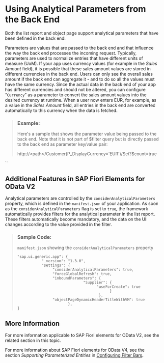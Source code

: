 <!-- loio8e3b6be7128344e9bdcfceb3219f0de7 -->

# Using Analytical Parameters from the Back End

Both the list report and object page support analytical parameters that have been defined in the back end.

Parameters are values that are passed to the back end and that influence the way the back end processes the incoming request. Typically, parameters are used to normalize entries that have different units of measure \(UoM\). If your app uses currency values \(for example in the *Sales Amount* field\), it is possible that these sales amount values are stored in different currencies in the back end. Users can only see the overall sales amount if the back end can aggregate it - and to do so all the values must have the same currency. Since the actual data in the back end of your app has different currencies and should not be altered, you can configure “`Currency`” as a parameter to convert the sales amount values into the desired currency at runtime. When a user now enters EUR, for example, as a value in the *Sales Amount* field, all entries in the back end are converted automatically to this currency when the data is fetched.

> ### Example:  
> Here's a sample that shows the parameter value being passed to the back end. Note that it is not part of $filter query but is directly passed to the back end as parameter key/value pair:
> 
> http://<path\>/Customer\(P\_DisplayCurrency='EUR'\)/Set?$count=true

``



<a name="loio8e3b6be7128344e9bdcfceb3219f0de7__section_xd1_lrz_jsb"/>

## Additional Features in SAP Fiori Elements for OData V2

Analytical parameters are controlled by the `considerAnalyticalParameters` property, which is defined in the `manifest.json` of your application. As soon as the `considerAnalyticalParameters` flag is set to `true`, the framework automatically provides filters for the analytical parameter in the list report. These filters automatically become mandatory, and the data on the UI changes according to the value provided in the filter.

> ### Sample Code:  
> `manifest.json` showing the `considerAnalyticalParameters` property
> 
> ```
> "sap.ui.generic.app": {
>            "_version": "1.3.0",
>            "settings": {
>                 "considerAnalyticalParameters": true,
>                 "forceGlobalRefresh": true,
>                 "inboundParameters": {
>                               "Supplier": {
>                                     "useForCreate": true
>                                           }
>                                      },
>                 "objectPageDynamicHeaderTitleWithVM": true
>                        },
> }
> ```



<a name="loio8e3b6be7128344e9bdcfceb3219f0de7__section_v24_gjw_5sb"/>

## More Information

For more information applicable to SAP Fiori elements for OData V2, see the related section in this topic.

For more information about SAP Fiori elements for OData V4, see the section *Supporting Parameterized Entities* in [Configuring Filter Bars](configuring-filter-bars-4bd7590.md).

